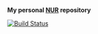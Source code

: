 **My personal [NUR](https://github.com/nix-community/NUR) repository**

[![Build Status](https://travis-ci.org/mrVanDalo/nur-packages.svg?branch=master)](https://travis-ci.org/mrVanDalo/nur-packages)


